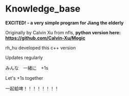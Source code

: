 # Knowledge_base

**EXCITED! - a very simple program for Jiang the elderly**

Originally by Calvin Xu from nfls, **python version here: https://github.com/Calvin-Xu/Mogic**

rh_hu developed this c++ version

Updates regularly

みんな　一緒に　+1s

Let's +1s together

一起蛤啤！！！！！！！！
